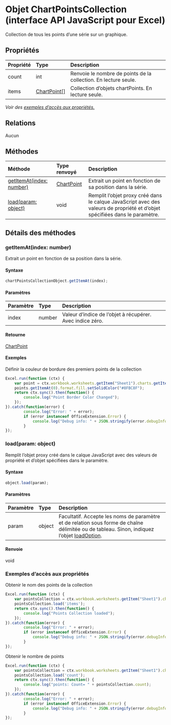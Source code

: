 # <a name="chartpointscollection-object-(javascript-api-for-excel)"></a>Objet ChartPointsCollection (interface API JavaScript pour Excel)

Collection de tous les points d’une série sur un graphique.

## <a name="properties"></a>Propriétés

| Propriété     | Type   |Description
|:---------------|:--------|:----------|
|count|int|Renvoie le nombre de points de la collection. En lecture seule.|
|items|[ChartPoint[]](chartpoint.md)|Collection d’objets chartPoints. En lecture seule.|

_Voir des [exemples d’accès aux propriétés.](#property-access-examples)_

## <a name="relationships"></a>Relations
Aucun


## <a name="methods"></a>Méthodes

| Méthode           | Type renvoyé    |Description|
|:---------------|:--------|:----------|
|[getItemAt(index: number)](#getitematindex-number)|[ChartPoint](chartpoint.md)|Extrait un point en fonction de sa position dans la série.|
|[load(param: object)](#loadparam-object)|void|Remplit l’objet proxy créé dans le calque JavaScript avec des valeurs de propriété et d’objet spécifiées dans le paramètre.|

## <a name="method-details"></a>Détails des méthodes


### <a name="getitemat(index:-number)"></a>getItemAt(index: number)
Extrait un point en fonction de sa position dans la série.

#### <a name="syntax"></a>Syntaxe
```js
chartPointsCollectionObject.getItemAt(index);
```

#### <a name="parameters"></a>Paramètres
| Paramètre    | Type   |Description|
|:---------------|:--------|:----------|
|index|number|Valeur d’indice de l’objet à récupérer. Avec indice zéro.|

#### <a name="returns"></a>Retourne
[ChartPoint](chartpoint.md)

#### <a name="examples"></a>Exemples
Définir la couleur de bordure des premiers points de la collection

```js
Excel.run(function (ctx) { 
    var point = ctx.workbook.worksheets.getItem("Sheet1").charts.getItem("Chart1").series.getItemAt(0).points;
    points.getItemAt(0).format.fill.setSolidColor("#8FBC8F");
    return ctx.sync().then(function() {
        console.log("Point Border Color Changed");
    });
}).catch(function(error) {
        console.log("Error: " + error);
        if (error instanceof OfficeExtension.Error) {
            console.log("Debug info: " + JSON.stringify(error.debugInfo));
        }
});
```
### <a name="load(param:-object)"></a>load(param: object)
Remplit l’objet proxy créé dans le calque JavaScript avec des valeurs de propriété et d’objet spécifiées dans le paramètre.

#### <a name="syntax"></a>Syntaxe
```js
object.load(param);
```

#### <a name="parameters"></a>Paramètres
| Paramètre    | Type   |Description|
|:---------------|:--------|:----------|
|param|object|Facultatif. Accepte les noms de paramètre et de relation sous forme de chaîne délimitée ou de tableau. Sinon, indiquez l’objet [loadOption](loadoption.md).|

#### <a name="returns"></a>Renvoie
void
### <a name="property-access-examples"></a>Exemples d’accès aux propriétés

Obtenir le nom des points de la collection

```js
Excel.run(function (ctx) { 
    var pointsCollection = ctx.workbook.worksheets.getItem("Sheet1").charts.getItem("Chart1").points;
    pointsCollection.load('items');
    return ctx.sync().then(function() {
        console.log("Points Collection loaded");
    });
}).catch(function(error) {
        console.log("Error: " + error);
        if (error instanceof OfficeExtension.Error) {
            console.log("Debug info: " + JSON.stringify(error.debugInfo));
        }
});
```

Obtenir le nombre de points

```js
Excel.run(function (ctx) { 
    var pointsCollection = ctx.workbook.worksheets.getItem("Sheet1").charts.getItem("Chart1").points;
    pointsCollection.load('count');
    return ctx.sync().then(function() {
        console.log("points: Count= " + pointsCollection.count);
    });
}).catch(function(error) {
        console.log("Error: " + error);
        if (error instanceof OfficeExtension.Error) {
            console.log("Debug info: " + JSON.stringify(error.debugInfo));
        }
});
```
